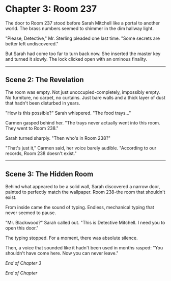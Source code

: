 # Chapter 3: Room 237

The door to Room 237 stood before Sarah Mitchell like a portal to another world. The brass numbers seemed to shimmer in the dim hallway light.


"Please, Detective," Mr. Sterling pleaded one last time. "Some secrets are better left undiscovered."


But Sarah had come too far to turn back now. She inserted the master key and turned it slowly. The lock clicked open with an ominous finality.


---


## Scene 2: The Revelation

The room was empty. Not just unoccupied-completely, impossibly empty. No furniture, no carpet, no curtains. Just bare walls and a thick layer of dust that hadn't been disturbed in years.


"How is this possible?" Sarah whispered. "The food trays..."


Carmen gasped behind her. "The trays never actually went into this room. They went to Room 238."

Sarah turned sharply. "Then who's in Room 238?"


"That's just it," Carmen said, her voice barely audible. "According to our records, Room 238 doesn't exist."



---


## Scene 3: The Hidden Room

Behind what appeared to be a solid wall, Sarah discovered a narrow door, painted to perfectly match the wallpaper. Room 238-the room that shouldn't exist.

From inside came the sound of typing. Endless, mechanical typing that never seemed to pause.


"Mr. Blackwood?" Sarah called out. "This is Detective Mitchell. I need you to open this door."


The typing stopped. For a moment, there was absolute silence.

Then, a voice that sounded like it hadn't been used in months rasped: "You shouldn't have come here. Now you can never leave."

*End of Chapter 3*

*End of Chapter*
